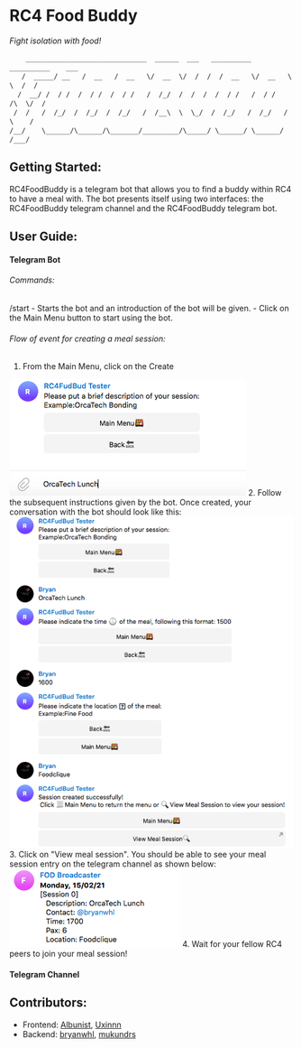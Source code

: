 RC4 Food Buddy
===============
*Fight isolation with food!*

        ______________________________  ______  ___   __________  __________    ___
       /  _____/ __   /  __   /  __   \/  __  \/  /  /  /  __   \/  __   \  \  /  /
      /  __/ /  / /  /  / /  /  / /   /  /_/  /  /  /  /  / /   /  / /   /\  \/  /
     /  /   /  /_/  /  /_/  /  /_/   /  /__\  \  \_/  /  /_/   /  /_/   /  \    /
    /__/    \______/\______/\_______/_________/\_____/ \______/ \______/   /___/

## Getting Started:

RC4FoodBuddy is a telegram bot that allows you to find a buddy within RC4 to have a meal with. The bot presents itself using two interfaces: the RC4FoodBuddy telegram channel and the RC4FoodBuddy telegram bot.

## User Guide:

#### Telegram Bot

###### Commands:
/start 
	- Starts the bot and an introduction of the bot will be given.
	- Click on the Main Menu button to start using the bot.

###### Flow of event for creating a meal session:
1. From the Main Menu, click on the Create
<img src = "/images/ss1.png">
2. Follow the subsequent instructions given by the bot. Once created, your conversation with the bot should look like this:
<img src = "/images/ss2.png">
3. Click on "View meal session". You should be able to see your meal session entry on the telegram channel as shown below:
<img src = "/images/ss3.png">
4. Wait for your fellow RC4 peers to join your meal session!

#### Telegram Channel



<!-- ### Prerequisites
* A valid telegram bot and bot token.
* A telegram channel, with the bot having administrator privileges.
* Python and pip installed.

**Step 1:**

Download or clone this repository.

**Step 2:**

Go to project root and run `pip install -r requirements.txt` to get required python libraries.

**Step 3:**

Go to main.py and replace CHANNEL_HANDLE, CHANNEL_URL, BOT_TOKEN with appropriate values.

**Step 4:**

Run the project using `python main.py`.
 -->


## Contributors:
 * Frontend: [Albunist](https://github.com/Albunist), [Uxinnn](https://github.com/Uxinnn)
 * Backend: [bryanwhl](https://github.com/bryanwhl), [mukundrs](https://github.com/mukundrs)
